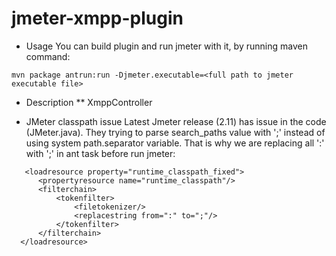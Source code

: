 jmeter-xmpp-plugin
==================

* Usage
You can build plugin and run jmeter with it, by running maven command:
```
mvn package antrun:run -Djmeter.executable=<full path to jmeter executable file>
```

* Description
** XmppController

* JMeter classpath issue
Latest Jmeter release (2.11) has issue in the code (JMeter.java). They trying to parse search_paths value with ';' instead of using system path.separator variable. That is why we are replacing all ':' with ';' in ant task before run jmeter:
```
   <loadresource property="runtime_classpath_fixed">
      <propertyresource name="runtime_classpath"/>
      <filterchain>
          <tokenfilter>
              <filetokenizer/>
              <replacestring from=":" to=";"/>
          </tokenfilter>
      </filterchain>
  </loadresource>
```
